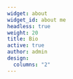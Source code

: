 ```yaml
---
widget: about
widget_id: about me
headless: true
weight: 20
title: Bio
active: true
author: admin
design:
  columns: "2"
---
```

